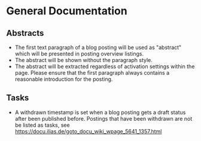 # General Documentation

## Abstracts

- The first text paragraph of a blog posting will be used as "abstract" which will be presented in posting overview listings.
- The abstract will be shown without the paragraph style.
- The abstract will be extracted regardless of activation settings within the page. Please ensure that the first paragraph always contains a reasonable introduction for the posting.

## Tasks

- A withdrawn timestamp is set when a blog posting gets a draft status after been published before. Postings that have been withdrawn are not be listed as tasks, see https://docu.ilias.de/goto_docu_wiki_wpage_5641_1357.html
